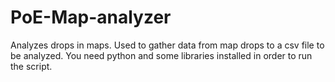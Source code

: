 # PoE-Map-analyzer
Analyzes drops in maps.
Used to gather data from map drops to a csv file to be analyzed.
You need python and some libraries installed in order to run the script.
